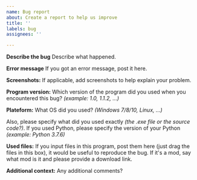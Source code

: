 ```yaml
---
name: Bug report
about: Create a report to help us improve
title: ''
labels: bug
assignees: ''

---
```


**Describe the bug**
Describe what happened.

**Error message**
If you got an error message, post it here.

**Screenshots:**
If applicable, add screenshots to help explain your problem.

**Program version:**
Which version of the program did you used when you encountered this bug? *(example: 1.0, 1.1.2, ...)*

**Plateform:**
What OS did you used? *(Windows 7/8/10, Linux, ...)*

Also, please specify what did you used exactly *(the .exe file or the source code?)*. If you used Python, please specify the version of your Python *(example: Python 3.7.6)*

**Used files:**
If you input files in this program, post them here (just drag the files in this box), it would be useful to reproduce the bug.
If it's a mod, say what mod is it and please provide a download link.

**Additional context:**
Any additional comments?
